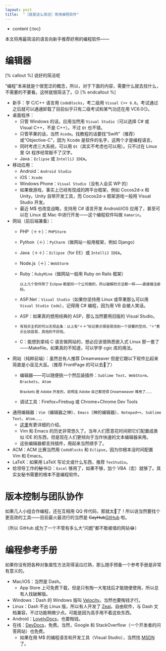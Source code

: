 ```yaml
---
layout: post
title:  "［就是这么简洁］常用编程软件"
---
```

* content
{:toc}

本文将用最简洁的语言向新手推荐好用的编程软件——

# 编辑器

[% callout %]
说好的简洁呢

“编程”本来就是个很宽泛的概念，所以，对于下面的内容，需要什么就去找什么，不需要的不要看。这样就很简洁了。:neutral_face:
[% endcallout %]

* 新手：学 C/C++ 语言用 `CodeBlocks`，考二级用 `Visual C++ 6.0`。考试通过之后就可以通通卸载了<span class="blackout">目前似乎只有二级考试和某气功还在用 VC6.0</span>:smirk:。
* 桌面程序：
    * 只管 Windows 的话，应用当然用 `Visual Studio`（可以选择 C# 或 Visual C++<span class="blackout">，不是 C++</span>）。不过 `Qt` 也不错。
    * 只管苹果的话，当然 `Xcode`。找教程的话要找“Swift”（推荐）或“Objective-C”，因为 Xcode 是软件的名字，这两个才是编程语言。
    * 同时考虑三大系统，可以用 `Qt`（其实不考虑也可以用）。只不过在 Linux 里 Qt 程序经常敲不了汉字。
    * Java：`Eclipse` 或 `IntelliJ IDEA`。
* 移动应用：
    * Android：`Android Studio`
    * iOS：`Xcode`
    * Windows Phone：`Visual Studio`（没有人会买 WP 的）
    * 如果做游戏，事实上已经有现成的跨平台框架，例如 Cocos2d-x 和 Unity。Unity 自带开发工具，而 Cocos2d-x 框架游戏一般用 Visual Studio 开发。
    * 最近 M$ 也改变战略，支持用 C# 语言开发 Android/iOS 应用了，甚至可以在 Linux 或 Mac 中进行开发——这个编程软件叫做 `Xamarin`。
* 网站（前后端兼备）：
    * PHP（＋＋）：`PHPStorm`
    * Python（＋）：`PyCharm`（做网站一般用框架，例如 Django）
    * Java（＋＋）：`Eclipse`（for EE）或 `IntelliJ IDEA`。
    * Node.js（＋）：`WebStorm`
    * Ruby：`RubyMine`（做网站一般用 Ruby on Rails 框架）

      <small>以上几个软件除了 Eclipse 都是同一个公司做的，所以破解的方法都一样——直接搜注册码。</small>

    * ASP.Net：`Visual Studio`（如果你坚持用 Linux 或苹果那么可以用 `Visual Studio Code`），记得用 C# 编程<span class="blackout">，因为用 VB 会被人笑话</span>。
    * ASP：如果真的想用经典的 ASP，那么当然要用旧版的 Visual Studio。
    * <small>有钱买主机的可以无视此条：以上有“＋＋”标记表示很容易找到一个部署的空间，“＋”表示比较容易，其他的不好找。</small>
    * C：能想到拿纯 C 语言做网站的，想必应该很熟悉嵌入式 Linux 那一套了——Makefile。如果真的不知道，可以学学 cgic 库的用法。
* 网站（纯粹前端）：虽然总有人推荐 Dreamweaver 但是它跟以下软件比起来简直是小巫见大巫。（推荐 FrontPage 的可以去:hankey:了）
    * 编辑器——可以随便挑一个然后装插件：`Sublime Text`、`WebStorm`、`Brackets`、`Atom`

      <small>Brackets 是 Adobe 开发的，说明连 Adobe 自己都觉得 Dreamweaver 难用了……</small>

    * 调试工具：Firefox+Firebug 或 Chrome+Chrome Dev Tools
* 通用编辑器：`Vim`（编辑器之神）、`Emacs`（神的编辑器）、`Notepad++`、`Sublime Text`、`Atom`……
    * [这里]({{site.baseurl}}/07/editor/)有更详细的介绍。
    * Vim 和 Emacs 的历史非常悠久了。当年人们愿意花时间把它们配置成类似 IDE 的东西，但是现在人们更倾向于当作快速的文本编辑器来用。
    * 这些编辑器都支持插件，用起来当然顺手了。
* ACM：ACM 比赛当然用 `CodeBlocks` 和 `Eclipse`，因为你根本没时间配置 Vim 和 Emacs。
* LaTeX：如果用 LaTeX 写论文或什么东西，推荐 `TexStudio`。
* 给领导工作的<s>秘书</s>:wink:：`Excel` 够用了，如果不够，加个 VBA（宏）就够了。<span class="blackout">其实女秘书需要的根本不是编程软件。</span>

# 版本控制与团队协作

如果几人小组合作编程，还在互相用 QQ 传代码，那就太:dog:了！所以说当然要找个更高效的工具——目前最火最流行的当然是 <s>GayHub</s>[GitHub](https://github.com) 啦。

（所以 GitHub 成为了一个不管有多么大“问题”都不敢被墙的网站:joy:）

# 编程参考手册

如果你没有把各种对象属性方法背得滚瓜烂熟，那么随手预备一个参考手册是非常有意义的。

* Mac/iOS：当然是 Dash。
    * App Store 上可免费下载，但是只有掏一大笔钱后才能随便使用，所以总有人找破解版。
* Windows：Dash 的 Windows 版叫 [Velocity](http://velocity.silverlakesoftware.com)。当然也要掏钱才行。
* Linux：Dash 不出 Linux 版，所以有人开发了 [Zeal](http://zealdocs.org)。自由软件，与 Dash 文档兼容，不过功能稍微少点。<span class="blackout">可能是因为高手用不着这些东西。</span>
* Android：[LovelyDocs](http://lovelydocs.io)，也要掏钱。
* 在线：[DevDocs](http://devdocs.io)，免费。当然，Google 和 StackOverflow（一个开发者的问答网站）也免费。
    * 如果在用 M$ 的编程语言和开发工具（Visual Studio），当然找 [MSDN](https://msdn.microsoft.com/library) 了。
